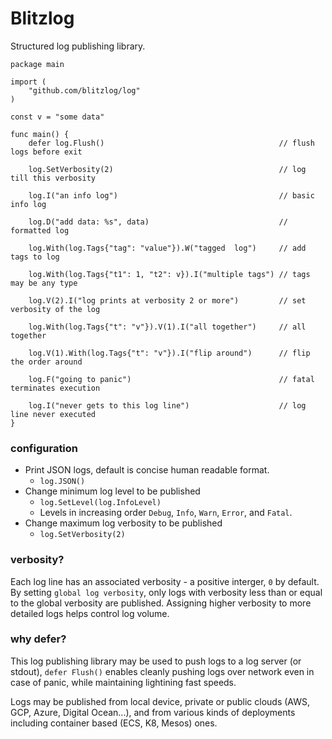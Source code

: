 # Blitzlog

Structured log publishing library.

```
package main

import (
	"github.com/blitzlog/log"
)

const v = "some data"

func main() {
    defer log.Flush()                                       // flush logs before exit

    log.SetVerbosity(2)                                     // log till this verbosity

    log.I("an info log")                                    // basic info log

    log.D("add data: %s", data)                             // formatted log

    log.With(log.Tags{"tag": "value"}).W("tagged  log")     // add tags to log

    log.With(log.Tags{"t1": 1, "t2": v}).I("multiple tags") // tags may be any type

    log.V(2).I("log prints at verbosity 2 or more")         // set verbosity of the log

    log.With(log.Tags{"t": "v"}).V(1).I("all together")     // all together

    log.V(1).With(log.Tags{"t": "v"}).I("flip around")      // flip the order around

    log.F("going to panic")                                 // fatal terminates execution

    log.I("never gets to this log line")                    // log line never executed
}
```

### configuration

* Print JSON logs, default is concise human readable format.
	* `log.JSON()`
* Change minimum log level to be published
	* `log.SetLevel(log.InfoLevel)`
	* Levels in increasing order `Debug`, `Info`, `Warn`, `Error`, and `Fatal`.
* Change maximum log verbosity to be published
	* `log.SetVerbosity(2)`

### verbosity?

Each log line has an associated verbosity - a positive interger, `0` by default. By setting `global log verbosity`, only logs with verbosity less than or equal to the global verbosity are published. Assigning higher verbosity to more detailed logs helps control log volume.

### why defer?

This log publishing library may be used to push logs to a log server (or stdout), `defer Flush()` enables cleanly pushing logs over network even in case of panic, while maintaining lightining fast speeds.

Logs may be published from local device, private or public clouds (AWS, GCP, Azure, Digital Ocean...), and from various kinds of deployments including container based (ECS, K8, Mesos) ones.
